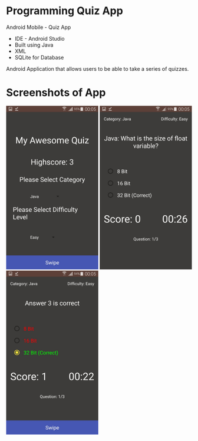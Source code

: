 # Programming Quiz App
Android Mobile - Quiz App
- IDE - Android Studio
- Built using Java 
- XML
- SQLite for Database

Android Application that allows users to be able to take a series of quizzes.

# Screenshots of App
<img src="screenshots/image1.jpeg" width=250> <img src="screenshots/image2.jpeg" width=250> <img src="screenshots/image3.jpeg" width=250>
